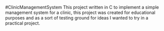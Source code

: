 #ClinicManagementSystem
This project written in C to implement a simple management system for a clinic, this project was created for educational purposes and as a sort of testing ground for ideas I wanted to try in a practical project.
